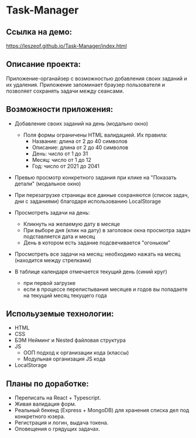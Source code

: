 # Task-Manager

## Ссылка на демо:
https://leszeof.github.io/Task-Manager/index.html

## Описание проекта:
Приложение-органайзер с возможностью добавления своих заданий и их удаления. Приложение запоминает браузер пользователя и позволяет сохранять задачи между сеансами.

## Возможности приложения:
* Добавление своих заданий на день (модально окно)
  * Поля формы ограничены HTML валидацией. Их правила:
    * Название: длина от 2 до 40 символов
    * Описание: длина от 2 до 40 символов
    * День: число от 1 до 31
    * Месяц: число от 1 до 12
    * Год: число от 2021 до 2041
* Превью просмотр конкретного задания при клике на "Показать детали" (модальное окно)
* При перезагрузке страницы все данные сохраняются (список задач, дни с заданиями) благодаря использованию LocalStorage
* Просмотреть задачи на день:
  * Кликнуть на желаемую дату в месяце
  * При выборе дня (клик на дату) в заголовок окна просмотра задач подставляется дата и месяц
  * День в котором есть задание подсвечивается "огоньком"
* Просмотреть все задачи на месяц: необходимо нажать на месяц (находится между стрелками)

* В таблице календаря отмечается текущий день (синий круг)
  * при первой загрузке
  * если в процессе перелистывания месяцев и годов вы попадаете на текущий месяц текущего года

## Испольуземые технологии:
* HTML
* CSS
* БЭМ Нейминг и Nested файловая структура
* JS
  * ООП подход к организации кода (классы)
  * Модульная организация JS кода
* LocalStorage

## Планы по доработке:
* Переписать на React + Typescript.
* Живая валидация форм.
* Реальный бекенд (Express + MongoDB) для хранения списка дел под конкретного юзера.
* Регистрация и логин, выдача токена.
* Оповещения о грядущих задачах.
